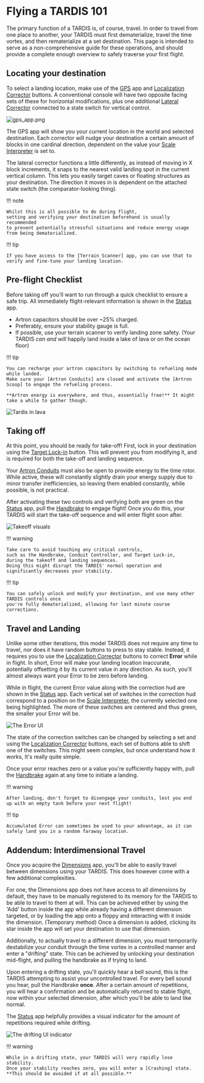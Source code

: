 # Flying a TARDIS 101

The primary function of a TARDIS is, of course, travel. In order to travel from one place to another, your TARDIS
must first dematerialize, travel the time vortex, and then rematerialize at a set destination.
This page is intended to serve as a non-comprehensive guide for these operations,
and should provide a complete enough overview to safely traverse your first flight.

## Locating your destination

To select a landing location, make use of the [GPS] app and [Localization Corrector] buttons. 
A conventional console will have two opposite facing sets of these for horizontal modifications, 
plus one additional [Lateral Corrector] connected to a state switch for vertical control.

![gps_app.png](../img/gps_app.png)

The GPS app will show you your current location in the world and selected destination.
Each corrector will nudge your destination a certain amount of blocks in one cardinal direction, 
dependent on the value your [Scale Interpreter] is set to. 

The lateral corrector functions a little differently, as instead of moving in X block increments, 
it snaps to the nearest valid landing spot in the current vertical column.
This lets you easily target caves or floating structures as your destination.
The direction it moves in is dependent on the attached state switch (the comparator-looking thing).

!!! note

    Whilst this is all possible to do during flight, 
    setting and verifying your destination beforehand is usually recommended
    to prevent potentially stressful situations and reduce energy usage from being dematerialized.

!!! tip
    
    If you have access to the [Terrain Scanner] app, you can use that to verify and fine-tune your landing location.

[GPS]: ../apps/gps.md
[Localization Corrector]: console_layout.md#target-localization-corrector
[Lateral Corrector]: console_layout.md#lateral-target-localization-corrector
[Scale Interpreter]: console_layout.md#localization-scale-interpreter
[Terrain Scanner]: ../apps/scanner.md

## Pre-flight Checklist

Before taking off you'll want to run through a quick checklist to ensure a safe trip. 
All immediately flight-relevant information is shown in the [Status] app.

- Artron capacitors should be over ~25% charged.
- Preferably, ensure your stability gauge is full.
- If possible, use your terrain scanner to verify landing zone safety. 
  (Your TARDIS *can and will* happily land inside a lake of lava or on the ocean floor)

!!! tip

    You can recharge your artron capacitors by switching to refueling mode while landed.
    Make sure your [Artron Conduits] are closed and activate the [Artron Scoop] to engage the refueling process.

    **Artron energy is everywhere, and thus, essentially free!** It might take a while to gather though.

![Tardis in lava](../img/tardis_in_lava.png)

[Status]: ../apps/status.md
[Artron Conduits]: console_layout.md#artron-conduit-controller
[Artron Scoop]: console_layout.md#artron-scoop-activator

## Taking off

At this point, you should be ready for take-off!
First, lock in your destination using the [Target Lock-in] button. This will prevent you from modifying it, 
and is required for both the take-off and landing sequence.

Your [Artron Conduits] must also be open to provide energy to the time rotor.
While active, these will constantly slightly drain your energy supply due to minor transfer inefficiencies,
so leaving them enabled constantly, while possible, is not practical.

After activating these two controls and verifying both are green on the [Status] app, 
pull the [Handbrake] to engage flight! Once you do this, 
your TARDIS will start the take-off sequence and will enter flight soon after.

![Takeoff visuals](../img/takeoff.apng)

!!! warning

    Take care to avoid touching any critical controls,
    such as the Handbrake, Conduit Controller, and Target Lock-in,
    during the takeoff and landing sequences.
    Doing this might disrupt the TARDIS' normal operation and significantly decreases your stability.

!!! tip

    You can safely unlock and modify your destination, and use many other TARDIS controls once 
    you're fully dematerialized, allowing for last minute course corrections.

[Target Lock-in]: console_layout.md#space-time-target-lock-in
[Handbrake]: console_layout.md#handbrake

## Travel and Landing

Unlike some other iterations, this model TARDIS does not require any time to travel, 
nor does it have random buttons to press to stay stable.
Instead, it requires you to use the [Localization Corrector] buttons to correct **Error** while in flight.
In short, Error will make your landing location inaccurate, 
potentially offsetting it by its current value in any direction.
As such, you'll almost always want your Error to be zero before landing.

While in flight, the current Error value along with the correction hud are shown in the [Status] app.
Each vertical set of switches in the correction hud correspond to a position on the [Scale Interpreter],
the currently selected one being highlighted.
The more of these switches are centered and thus green, the smaller your Error will be.

![The Error UI](../img/error_ui.png)

The state of the correction switches can be changed by selecting a set and using the [Localization Corrector] buttons,
each set of buttons able to shift one of the switches. 
This might seem complex, but once understand how it works, It's really quite simple.

Once your error reaches zero or a value you're sufficiently happy with, 
pull the [Handbrake] again at any time to initiate a landing.

!!! warning

    After landing, don't forget to disengage your conduits, lest you end up with an empty tank before your next flight!

!!! tip

    Accumulated Error can sometimes be used to your advantage, as it can safely land you in a random faraway location.

## Addendum: Interdimensional Travel

Once you acquire the [Dimensions] app, you'll be able to easily travel between dimensions using your TARDIS. 
This does however come with a few additional complexities.

For one, the Dimensions app does not have access to all dimensions by default, 
they have to be manually registered to its memory for the TARDIS to be able to travel to them at will.
This can be achieved either by using the 'Add' button inside the app while already having a different dimension targeted,
or by loading the app onto a floppy and interacting with it inside the dimension. (Temporary method)
Once a dimension is added, clicking its star inside the app will set your destination to use that dimension.

Additionally, to actually travel to a different dimension, you must temporarily destabilize your conduit through the 
time vortex in a controlled manner and enter a "drifting" state.
This can be achieved by unlocking your destination mid-flight, and pulling the handbrake as if trying to land.

Upon entering a drifting state, you'll quickly hear a bell sound, 
this is the TARDIS attempting to assist your uncontrolled travel.
For every bell sound you hear, pull the Handbrake **once**.
After a certain amount of repetitions, you will hear a confirmation and be automatically returned to stable flight, 
now within your selected dimension, after which you'll be able to land like normal.

The [Status] app helpfully provides a visual indicator for the amount of repetitions required while drifting.

![The drifting UI indicator](../img/drifting_ui.png)

!!! warning

    While in a drifting state, your TARDIS will very rapidly lose stability. 
    Once your stability reaches zero, you will enter a [Crashing] state.
    **This should be avoided if at all possible.**

[Dimensions]: ../apps/dimensions.md
[Crashing]: # (TODO)
